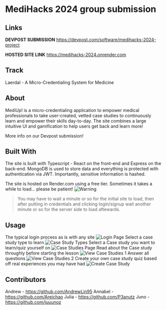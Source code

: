 # MediHacks 2024 group submission

## Links

**DEVPOST SUBMISSION**
https://devpost.com/software/medihacks-2024-project

**HOSTED SITE LINK**
https://medihacks-2024.onrender.com

## Track

Laerdal - A Micro-Credentialing System for Medicine

## About

MediUp! is a micro-credentialing application to empower medical professionals to take user-created, vetted case studies to continuously learn and empower their skills day-to-day.
The site combines a large intuitive UI and gamification to help users get back and learn more!

More info on our Devpost submission!

## Built With

The site is built with Typescript - React on the front-end and Express on the back-end. MongoDB is used to store data and everything is protected with authentication via JWT.
Importantly, sensitive information is hashed.

The site is hosted on Render.com using a free tier. Sometimes it takes a while to load... please be patient!
![Warning](https://cdn.discordapp.com/attachments/1261858048360714351/1262139394866020433/image.png?ex=66958269&is=669430e9&hm=0dd41b9fd6dbd2920d81a8cde884fdf6fbe672ab4b6b7d798d800b5de93959e6&)
> You may have to wait a minute or so for the initial site to load, then after putting in credentials and clicking login/signup wait another minute or so for the server side to load aftewards.

## Usage
The typical login process as is with any site
![Login Page](https://cdn.discordapp.com/attachments/1261858048360714351/1262080777198374942/image.png?ex=66954bd1&is=6693fa51&hm=654146aeb22cb6e08a1baf943eeaec21c08cb5df0629bf3a480207a61680c55d&)
Select a case study type to learn
![Case Study Types](https://cdn.discordapp.com/attachments/1261858048360714351/1262143950957969529/image.png?ex=669586a7&is=66943527&hm=3f46865e959e1feba609487d78d13e4beae8c660333aa66b1d3cf2d1d8396277&)
Select a Case study you want to learn/quiz yourself on
![Case Studies Page](https://cdn.discordapp.com/attachments/1261858048360714351/1262081058996752414/image.png?ex=66954c14&is=6693fa94&hm=a593986b79fb58f7cdff55af91de8d3287daaafe743e87d0bd4e26e0385ed4b9&)
Read about the Case study throughly before starting the lesson
![View Case Studies 1](https://cdn.discordapp.com/attachments/1261858048360714351/1262081151716298792/image.png?ex=66954c2a&is=6693faaa&hm=3fee7a6eb6aa1cb54030c7fcb9e76cd19c4e95ef8f74579864ff1f7e78472437&)
Answer all questions
![View Case Studies 2](https://cdn.discordapp.com/attachments/1261858048360714351/1262081273300520970/image.png?ex=66954c47&is=6693fac7&hm=e48c165af9ec127e9764c9ddfd4a7d908e6bab538836a27cbed9b3201fd2a20c&)
Create your own case study quiz based off real experiences you may have had
![Create Case Study](https://cdn.discordapp.com/attachments/1261858048360714351/1262081421304922264/image.png?ex=66954c6b&is=6693faeb&hm=f9f1b1bb6d62f03cfa5cad2b6ce22e13c0a09cad5087a6503f38965c46185ace&)

## Contributors

Andrew - https://github.com/AndrewLin95
Annabel - https://github.com/Areichao
Julia - https://github.com/P3anutz
Juno - https://github.com/juuunoz
